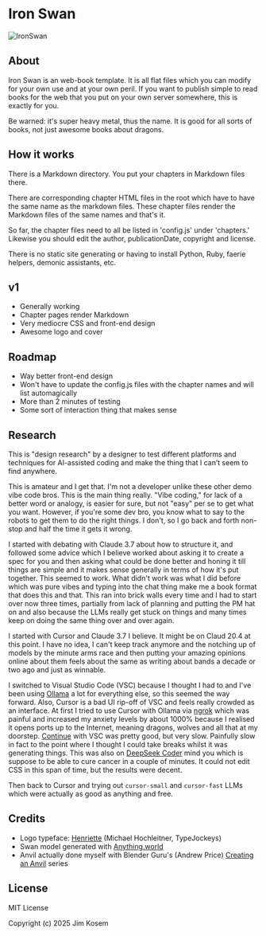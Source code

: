 # Iron Swan

![IronSwan](https://github.com/user-attachments/assets/308f8a64-4f34-4af9-bae5-a385dbb2a158)

## About

Iron Swan is an web-book template. It is all flat files which you can modify for your own use and at your own peril. If you want to publish simple to read books for the web that you put on your own server somewhere, this is exactly for you.

Be warned: it's super heavy metal, thus the name. It is good for all sorts of books, not just awesome books about dragons.

## How it works

There is a Markdown directory. You put your chapters in Markdown files there.

There are corresponding chapter HTML files in the root which have to have the same name as the markdown files. These chapter files render the Markdown files of the same names and that's it.

So far, the chapter files need to all be listed in 'config.js' under 'chapters.' Likewise you should edit the author, publicationDate, copyright and license.

There is no static site generating or having to install Python, Ruby, faerie helpers, demonic assistants, etc.

## v1

- Generally working
- Chapter pages render Markdown
- Very mediocre CSS and front-end design
- Awesome logo and cover

## Roadmap

- Way better front-end design
- Won't have to update the config.js files with the chapter names and will list automagically
- More than 2 minutes of testing
- Some sort of interaction thing that makes sense

## Research

This is "design research" by a designer to test different platforms and techniques for AI-assisted coding and make the thing that I can’t seem to find anywhere.

This is amateur and I get that. I'm not a developer unlike these other demo vibe code bros. This is the main thing really. "Vibe coding," for lack of a better word or analogy, is easier for sure, but not "easy" per se to get what you want. However, if you're some dev bro, you know what to say to the robots to get them to do the right things. I don't, so I go back and forth non-stop and half the time it gets it wrong.

I started with debating with Claude 3.7 about how to structure it, and followed some advice which I believe worked about asking it to create a spec for you and then asking what could be done better and honing it till things are simple and it makes sense generally in terms of how it's put together. This seemed to work. What didn't work was what I did before which was pure vibes and typing into the chat thing make me a book format that does this and that. This ran into brick walls every time and I had to start over now three times, partially from lack of planning and putting the PM hat on and also because the LLMs really get stuck on things and many times keep on doing the same thing over and over again.

I started with Cursor and Claude 3.7 I believe. It might be on Claud 20.4 at this point. I have no idea, I can't keep track anymore and the notching up of models by the minute arms race and then putting your amazing opinions online about them feels about the same as writing about bands a decade or two ago and just as winnable.

I switched to Visual Studio Code (VSC) because I thought I had to and I've been using [Ollama](https://ollama.com/) a lot for everything else, so this seemed the way forward. Also, Cursor is a bad UI rip-off of VSC and feels really crowded as an interface. At first I tried to use Cursor with Ollama via [ngrok](https://ngrok.com/) which was painful and increased my anxiety levels by about 1000% because I realised it opens ports up to the Internet, meaning dragons, wolves and all that at my doorstep. [Continue](https://ollama.com/blog/continue-code-assistant) with VSC was pretty good, but very slow. Painfully slow in fact to the point where I thought I could take breaks whilst it was generating things. This was also on [DeepSeek Coder](https://ollama.com/library/deepseek-coder) mind you which is suppose to be able to cure cancer in a couple of minutes. It could not edit CSS in this span of time, but the results were decent.

Then back to Cursor and trying out `cursor-small` and `cursor-fast` LLMs which were actually as good as anything and free.

## Credits

- Logo typeface: [Henriette](michael-hochleitner) (Michael Hochleitner, TypeJockeys)
- Swan model generated with [Anything.world]()
- Anvil actually done myself with Blender Guru's (Andrew Price) [Creating an Anvil](https://www.blenderguru.com/tutorials/2018/1/17/creating-an-anvil-full-series) series

## License

MIT License

Copyright (c) 2025 Jim Kosem
